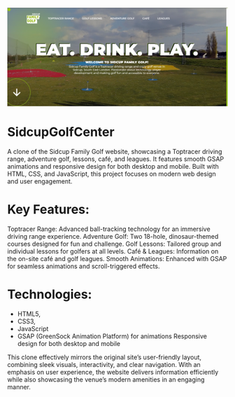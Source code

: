 ![image alt](https://github.com/Karthik-Kathari/SidcupGolfCenter/blob/da19b5fc8022772adf2e35ed117814429dc3dd8c/sidegolf_img.png)

# SidcupGolfCenter
A clone of the Sidcup Family Golf website, showcasing a Toptracer driving range, adventure golf, lessons, café, and leagues. It features smooth GSAP animations and responsive design for both desktop and mobile. Built with HTML, CSS, and JavaScript, this project focuses on modern web design and user engagement.

# Key Features:
Toptracer Range: Advanced ball-tracking technology for an immersive driving range experience.
Adventure Golf: Two 18-hole, dinosaur-themed courses designed for fun and challenge.
Golf Lessons: Tailored group and individual lessons for golfers at all levels.
Café & Leagues: Information on the on-site café and golf leagues.
Smooth Animations: Enhanced with GSAP for seamless animations and scroll-triggered effects.

# Technologies:
- HTML5, 
- CSS3, 
- JavaScript
- GSAP (GreenSock Animation Platform) for animations
Responsive design for both desktop and mobile

This clone effectively mirrors the original site’s user-friendly layout, combining sleek visuals, interactivity, and clear navigation. With an emphasis on user experience, the website delivers information efficiently while also showcasing the venue’s modern amenities in an engaging manner.
